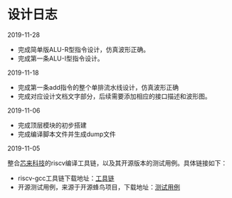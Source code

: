 # 设计日志

2019-11-28

- 完成简单版ALU-R型指令设计，仿真波形正确。
- 完成第一条ALU-I型指令设计。

2019-11-18

- 完成第一条add指令的整个单排流水线设计，仿真波形正确
- 完成对应设计文档文字部分，后续需要添加相应的接口描述和波形图。

2019-11-06

- 完成顶层模块的初步搭建
- 完成编译脚本文件并生成dump文件

2019-11-05

整合[芯来科技]( www.nucleisys.com)的riscv编译工具链，以及其开源版本的测试用例。具体链接如下：

- riscv-gcc工具链下载地址：[工具链](http://nucleisys.com/download.php )
- 开源测试用例，来源于开源蜂鸟项目，下载地址：[测试用例](https://github.com/SI-RISCV/e200_opensource/tree/master/riscv-tools/riscv-tests )

